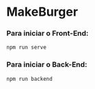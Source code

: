 # MakeBurger

### Para iniciar o Front-End:

```
npm run serve
```

### Para iniciar o Back-End:

```
npm run backend
```
